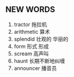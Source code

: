 ## NEW WORDS

1. tractor 拖拉机
2. arithmetic 算术
3. splendid 壮观的 华丽的
4. form 形式 形成
5. scream 高声叫
6. haunt 长期不断地纠缠
7. announcer 播音员
